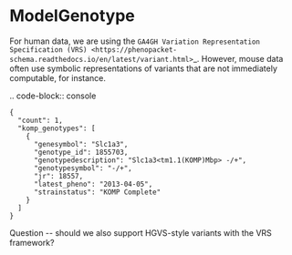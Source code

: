 # ModelGenotype


For human data, we are using the `GA4GH Variation Representation Specification (VRS) <https://phenopacket-schema.readthedocs.io/en/latest/variant.html>`_.
However, mouse data often use symbolic representations of variants that are not immediately computable, for instance.


.. code-block:: console

    {
      "count": 1,
      "komp_genotypes": [
        {
          "genesymbol": "Slc1a3",
          "genotype_id": 1855703,
          "genotypedescription": "Slc1a3<tm1.1(KOMP)Mbp> -/+",
          "genotypesymbol": "-/+",
          "jr": 18557,
          "latest_pheno": "2013-04-05",
          "strainstatus": "KOMP Complete"
        }
      ]
    }

Question -- should we also support HGVS-style variants with the VRS framework?
